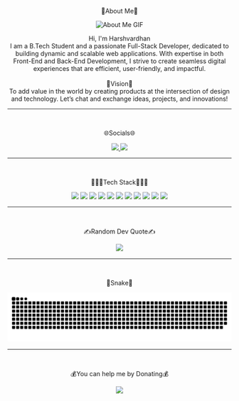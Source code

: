 <p align="center">💫About Me💫</p>  
  
<div align="center"> <img height="200" width ="555"
src=https://media3.giphy.com/media/v1.Y2lkPTZjMDliOTUyd284ZnN1eG95cDkwZWt4Y2x4bGU3d2h3MXhnaGk3c3gzajZwb2U3OSZlcD12MV9pbnRlcm5hbF9naWZfYnlfaWQmY3Q9Zw/qgQUggAC3Pfv687qPC/giphy.gif alt="About Me GIF">  
  
</div>  
  
<p align="center">  
  Hi, I'm Harshvardhan<br>  
I am a B.Tech Student and a passionate Full-Stack Developer, dedicated to building dynamic and scalable web applications. With expertise in both Front-End and Back-End Development, I strive to create seamless digital experiences that are efficient, user-friendly, and impactful.<br><br>  
  🚀Vision🚀<br>  
To add value in the world by creating products at the intersection of design and technology. Let’s chat and exchange ideas, projects, and innovations! </>  
</p>  
  
<hr>  
<br>  
  
<p align="center">🌐Socials🌐</p>  
  
<div align="center">  
  <a href=https://www.instagram.com/escharsh?igsh=MTducXUxejBwZ3E5dA==>  
    <img src="https://img.shields.io/badge/Instagram-%23E4405F.svg?logo=Instagram&logoColor=white">  
  </a>  
  <a href=https://www.linkedin.com/in/harsh-vardhan-6748a632a?utm_source=share&utm_campaign=share_via&utm_content=profile&utm_medium=android_app>  
    <img src="https://img.shields.io/badge/LinkedIn-%230077B5.svg?logo=linkedin&logoColor=white">  
  </a>  
</div>  
  
<hr>  
<br>  
  
<p align="center">👨🏻‍💻Tech Stack👨🏻‍💻</p>  
  
<div align="center">  
  <img src="https://img.shields.io/badge/html5-%23E34F26.svg?style=for-the-badge&logo=html5&logoColor=white">  
  <img src="https://img.shields.io/badge/css3-%231572B6.svg?style=for-the-badge&logo=css3&logoColor=white">  
  <img src="https://img.shields.io/badge/javascript-%23323330.svg?style=for-the-badge&logo=javascript&logoColor=%23F7DF1E">  
  <img src="https://img.shields.io/badge/react-%2320232a.svg?style=for-the-badge&logo=react&logoColor=%2361DAFB">  
  <img src="https://img.shields.io/badge/mysql-4479A1.svg?style=for-the-badge&logo=mysql&logoColor=white">  
  <img src="https://img.shields.io/badge/MongoDB-%234ea94b.svg?style=for-the-badge&logo=mongodb&logoColor=white">  
  <img src="https://img.shields.io/badge/git-%23F05033.svg?style=for-the-badge&logo=git&logoColor=white">  
  <img src="https://img.shields.io/badge/github-%23121011.svg?style=for-the-badge&logo=github&logoColor=white">  
  <img src="https://img.shields.io/badge/Canva-%2300C4CC.svg?style=for-the-badge&logo=Canva&logoColor=white">  
  <img src="https://img.shields.io/badge/figma-%23F24E1E.svg?style=for-the-badge&logo=figma&logoColor=white">  
  <img src="https://img.shields.io/badge/blender-%23F5792A.svg?style=for-the-badge&logo=blender&logoColor=white">  
</div>  
  
<hr>  
<br>  
  
<p align="center">✍️Random Dev Quote✍️</p>  
  
<div align="center">  
  <img src="https://quotes-github-readme.vercel.app/api?type=horizontal&theme=radical">  
</div>  
  
<hr>  
<br>  
  
<p align="center">🐍Snake🐍</p>  
  
<div align="center">  
  <img alt="snake eating my contributions" src="https://raw.githubusercontent.com/salesp07/salesp07/output/github-contribution-grid-snake.svg">  
</div>  
  
<hr>  
<br>  
  
<p align="center">💰You can help me by Donating💰</p>  
  
<div align="center">  
  <a href="https://paypal.me/@Harshvardhan022">  
    <img src="https://img.shields.io/badge/PayPal-00457C?style=for-the-badge&logo=paypal&logoColor=white">  
  </a>  
</div> 